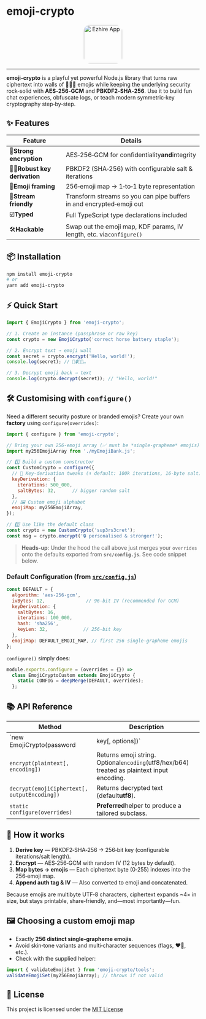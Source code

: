 # emoji‑crypto

<div align="center" >
  <img src="https://res.cloudinary.com/diyncva2v/image/upload/v1753081544/ygulghdwsx0zxooo1liv.png" target="_blank" alt="Ezhire App" style="max-width: 20%; height: 100px; border-radius: 15px;" />
</div>

---

**emoji‑crypto** is a playful yet powerful Node.js library that turns raw ciphertext into walls of 📙😃🔑 emojis while keeping the underlying security rock‑solid with **AES‑256‑GCM** and **PBKDF2‑SHA‑256**. Use it to build fun chat experiences, obfuscate logs, or teach modern symmetric‑key cryptography step‑by‑step.

## ✨ Features


| Feature                             | Details                                                               |
| ----------------------------------- | --------------------------------------------------------------------- |
| 🔐**Strong encryption**             | AES‑256‑GCM for confidentiality**and**integrity                     |
| 🏋️‍♀️**Robust key derivation** | PBKDF2 (SHA‑256) with configurable salt & iterations                 |
| 🧩**Emoji framing**                 | 256‑emoji map → 1‑to‑1 byte representation                        |
| 🚀**Stream friendly**               | Transform streams so you can pipe buffers in and encrypted‑emoji out |
| ☑️**Typed**                       | Full TypeScript type declarations included                            |
| 🛠**Hackable**                      | Swap out the emoji map, KDF params, IV length, etc. via`configure()`  |

## 📦 Installation

```bash
npm install emoji-crypto
# or
yarn add emoji-crypto
```

## ⚡ Quick Start

```js
import { EmojiCrypto } from 'emoji-crypto';

// 1. Create an instance (passphrase or raw key)
const crypto = new EmojiCrypto('correct horse battery staple');

// 2. Encrypt text → emoji wall
const secret = crypto.encrypt('Hello, world!');
console.log(secret); // 🥳🔒🤖🌟…

// 3. Decrypt emoji back → text
console.log(crypto.decrypt(secret)); // "Hello, world!"
```

## 🛠 Customising with `configure()`

Need a different security posture or branded emojis? Create your own **factory** using `configure(overrides)`:

```js
import { configure } from 'emoji-crypto';

// Bring your own 256‑emoji array (✅ must be *single‑grapheme* emojis)
import my256EmojiArray from './myEmojiBank.js';

// 1️⃣ Build a custom constructor
const CustomCrypto = configure({
  // 🔑 Key‑derivation tweaks (⬆️ default: 100k iterations, 16‑byte salt)
  keyDerivation: {
    iterations: 500_000,
    saltBytes: 32,      // bigger random salt
  },
  // 🖼 Custom emoji alphabet
  emojiMap: my256EmojiArray,
});

// 2️⃣ Use like the default class
const crypto = new CustomCrypto('sup3rs3cret');
const msg = crypto.encrypt('🔒 personalised & stronger!');
```

> **Heads‑up**: Under the hood the call above just merges your `overrides` onto the defaults exported from **`src/config.js`**. See code snippet below.

### Default Configuration (from [`src/config.js`](https://chatgpt.com/c/src/config.js))

```js
const DEFAULT = {
  algorithm: 'aes-256-gcm',
  ivBytes: 12,               // 96‑bit IV (recommended for GCM)
  keyDerivation: {
    saltBytes: 16,
    iterations: 100_000,
    hash: 'sha256',
    keyLen: 32,             // 256‑bit key
  },
  emojiMap: DEFAULT_EMOJI_MAP, // first 256 single‑grapheme emojis
};
```

`configure()` simply does:

```js
module.exports.configure = (overrides = {}) =>
  class EmojiCryptoCustom extends EmojiCrypto {
    static CONFIG = deepMerge(DEFAULT, overrides);
  };
```

## 📚 API Reference


| Method                                       | Description                                                                                 |
| -------------------------------------------- | ------------------------------------------------------------------------------------------- |
| \`new EmojiCrypto(password                   | key[, options])\`                                                                           |
| `encrypt(plaintext[, encoding])`             | Returns emoji string. Optional`encoding`(utf8/hex/b64) treated as plaintext input encoding. |
| `decrypt(emojiCiphertext[, outputEncoding])` | Returns decrypted text (default**utf8**).                                                   |
| `static configure(overrides)`                | **Preferred**helper to produce a tailored subclass.                                         |

## 🔬 How it works

1. **Derive key** — PBKDF2‑SHA‑256 → 256‑bit key (configurable iterations/salt length).
2. **Encrypt** — AES‑256‑GCM with random IV (12 bytes by default).
3. **Map bytes → emojis** — Each ciphertext byte (0‑255) indexes into the 256‑emoji map.
4. **Append auth tag & IV** — Also converted to emoji and concatenated.

Because emojis are multibyte UTF‑8 characters, ciphertext expands \~4× in size, but stays printable, share‑friendly, and—most importantly—fun.

## 🖼 Choosing a custom emoji map

* Exactly **256 distinct single‑grapheme emojis**.
* Avoid skin‑tone variants and multi‑character sequences (flags, ❤️‍🔥, etc.).
* Check with the supplied helper:

```js
import { validateEmojiSet } from 'emoji-crypto/tools';
validateEmojiSet(my256EmojiArray); // throws if not valid
```

## 📝 License

This project is licensed under the [MIT License](https://github.com/ashish13377/Intellido?tab=MIT-1-ov-file)
